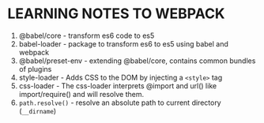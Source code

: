 # LEARNING NOTES TO WEBPACK

1. @babel/core - transform es6 code to es5
2. babel-loader - package to transform es6 to es5 using babel and webpack
3. @babel/preset-env - extending @babel/core, contains common bundles of plugins
4. style-loader - Adds CSS to the DOM by injecting a ```<style>``` tag
5. css-loader - The css-loader interprets @import and url() like import/require() and will resolve them.
6. ```path.resolve()``` - resolve an absolute path to current directory (```__dirname```)